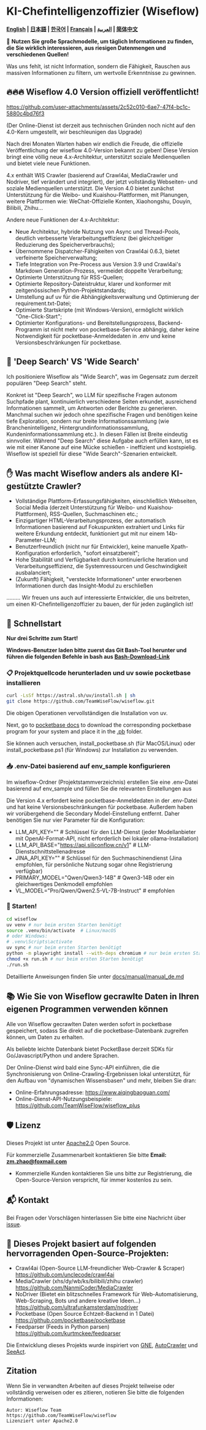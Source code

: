 # KI-Chefintelligenzoffizier (Wiseflow)

**[English](README_EN.md) | [日本語](README_JP.md) | [한국어](README_KR.md) | [Français](README_FR.md) | [العربية](README_AR.md) | [简体中文](README.md)**

🚀 **Nutzen Sie große Sprachmodelle, um täglich Informationen zu finden, die Sie wirklich interessieren, aus riesigen Datenmengen und verschiedenen Quellen!**

Was uns fehlt, ist nicht Information, sondern die Fähigkeit, Rauschen aus massiven Informationen zu filtern, um wertvolle Erkenntnisse zu gewinnen.

## 🔥🔥🔥 Wiseflow 4.0 Version offiziell veröffentlicht!

https://github.com/user-attachments/assets/2c52c010-6ae7-47f4-bc1c-5880c4bd76f3

(Der Online-Dienst ist derzeit aus technischen Gründen noch nicht auf den 4.0-Kern umgestellt, wir beschleunigen das Upgrade)

Nach drei Monaten Warten haben wir endlich die Freude, die offizielle Veröffentlichung der wiseflow 4.0-Version bekannt zu geben! Diese Version bringt eine völlig neue 4.x-Architektur, unterstützt soziale Medienquellen und bietet viele neue Funktionen.

4.x enthält WIS Crawler (basierend auf Crawl4ai, MediaCrawler und Nodriver, tief verändert und integriert), der jetzt vollständig Webseiten- und soziale Medienquellen unterstützt. Die Version 4.0 bietet zunächst Unterstützung für die Weibo- und Kuaishou-Plattformen, mit Planungen, weitere Plattformen wie:
WeChat-Offizielle Konten, Xiaohongshu, Douyin, Bilibili, Zhihu...

Andere neue Funktionen der 4.x-Architektur:

- Neue Architektur, hybride Nutzung von Async und Thread-Pools, deutlich verbesserte Verarbeitungseffizienz (bei gleichzeitiger Reduzierung des Speicherverbrauchs);
- Übernommene Dispatcher-Fähigkeiten von Crawl4ai 0.6.3, bietet verfeinerte Speicherverwaltung;
- Tiefe Integration von Pre-Process aus Version 3.9 und Crawl4ai's Markdown Generation-Prozess, vermeidet doppelte Verarbeitung;
- Optimierte Unterstützung für RSS-Quellen;
- Optimierte Repository-Dateistruktur, klarer und konformer mit zeitgenössischen Python-Projektstandards;
- Umstellung auf uv für die Abhängigkeitsverwaltung und Optimierung der requirement.txt-Datei;
- Optimierte Startskripte (mit Windows-Version), ermöglicht wirklich "One-Click-Start";
- Optimierter Konfigurations- und Bereitstellungsprozess, Backend-Programm ist nicht mehr von pocketbase-Service abhängig, daher keine Notwendigkeit für pocketbase-Anmeldedaten in .env und keine Versionsbeschränkungen für pocketbase.

## 🧐 'Deep Search' VS 'Wide Search'

Ich positioniere Wiseflow als "Wide Search", was im Gegensatz zum derzeit populären "Deep Search" steht.

Konkret ist "Deep Search", wo LLM für spezifische Fragen autonom Suchpfade plant, kontinuierlich verschiedene Seiten erkundet, ausreichend Informationen sammelt, um Antworten oder Berichte zu generieren. Manchmal suchen wir jedoch ohne spezifische Fragen und benötigen keine tiefe Exploration, sondern nur breite Informationssammlung (wie Branchenintelligenz, Hintergrundinformationssammlung, Kundeninformationssammlung etc.). In diesen Fällen ist Breite eindeutig sinnvoller. Während "Deep Search" diese Aufgabe auch erfüllen kann, ist es wie mit einer Kanone auf eine Mücke schießen - ineffizient und kostspielig. Wiseflow ist speziell für diese "Wide Search"-Szenarien entwickelt.

## ✋ Was macht Wiseflow anders als andere KI-gestützte Crawler?

- Vollständige Plattform-Erfassungsfähigkeiten, einschließlich Webseiten, Social Media (derzeit Unterstützung für Weibo- und Kuaishou-Plattformen), RSS-Quellen, Suchmaschinen etc.;
- Einzigartiger HTML-Verarbeitungsprozess, der automatisch Informationen basierend auf Fokuspunkten extrahiert und Links für weitere Erkundung entdeckt, funktioniert gut mit nur einem 14b-Parameter-LLM;
- Benutzerfreundlich (nicht nur für Entwickler), keine manuelle Xpath-Konfiguration erforderlich, "sofort einsatzbereit";
- Hohe Stabilität und Verfügbarkeit durch kontinuierliche Iteration und Verarbeitungseffizienz, die Systemressourcen und Geschwindigkeit ausbalanciert;
- (Zukunft) Fähigkeit, "versteckte Informationen" unter erworbenen Informationen durch das Insight-Modul zu erschließen

……… Wir freuen uns auch auf interessierte Entwickler, die uns beitreten, um einen KI-Chefintelligenzoffizier zu bauen, der für jeden zugänglich ist!

## 🌟 Schnellstart

**Nur drei Schritte zum Start!**

**Windows-Benutzer laden bitte zuerst das Git Bash-Tool herunter und führen die folgenden Befehle in bash aus [Bash-Download-Link](https://git-scm.com/downloads/win)**

### 📋 Projektquellcode herunterladen und uv sowie pocketbase installieren

```bash
curl -LsSf https://astral.sh/uv/install.sh | sh
git clone https://github.com/TeamWiseFlow/wiseflow.git
```

Die obigen Operationen vervollständigen die Installation von uv. 

Next, go to [pocketbase docs](https://pocketbase.io/docs/) to download the corresponding pocketbase program for your system and place it in the [.pb](./pb/) folder.

Sie können auch versuchen, install_pocketbase.sh (für MacOS/Linux) oder install_pocketbase.ps1 (für Windows) zur Installation zu verwenden.

### 📥 .env-Datei basierend auf env_sample konfigurieren

Im wiseflow-Ordner (Projektstammverzeichnis) erstellen Sie eine .env-Datei basierend auf env_sample und füllen Sie die relevanten Einstellungen aus

Die Version 4.x erfordert keine pocketbase-Anmeldedaten in der .env-Datei und hat keine Versionsbeschränkungen für pocketbase. Außerdem haben wir vorübergehend die Secondary Model-Einstellung entfernt. Daher benötigen Sie nur vier Parameter für die Konfiguration:

- LLM_API_KEY="" # Schlüssel für den LLM-Dienst (jeder Modellanbieter mit OpenAI-Format-API, nicht erforderlich bei lokaler ollama-Installation)
- LLM_API_BASE="https://api.siliconflow.cn/v1" # LLM-Dienstschnittstellenadresse
- JINA_API_KEY="" # Schlüssel für den Suchmaschinendienst (Jina empfohlen, für persönliche Nutzung sogar ohne Registrierung verfügbar)
- PRIMARY_MODEL="Qwen/Qwen3-14B" # Qwen3-14B oder ein gleichwertiges Denkmodell empfohlen
- VL_MODEL="Pro/Qwen/Qwen2.5-VL-7B-Instruct" # empfohlen

### 🚀 Starten!

```bash
cd wiseflow
uv venv # nur beim ersten Starten benötigt
source .venv/bin/activate  # Linux/macOS
# oder Windows:
# .venv\Scripts\activate
uv sync # nur beim ersten Starten benötigt
python -m playwright install --with-deps chromium # nur beim ersten Starten benötigt
chmod +x run.sh # nur beim ersten Starten benötigt
./run.sh
```

Detaillierte Anweisungen finden Sie unter [docs/manual/manual_de.md](./docs/manual/manual_de.md)

## 📚 Wie Sie von Wiseflow gecrawlte Daten in Ihren eigenen Programmen verwenden können

Alle von Wiseflow gecrawlten Daten werden sofort in pocketbase gespeichert, sodass Sie direkt auf die pocketbase-Datenbank zugreifen können, um Daten zu erhalten.

Als beliebte leichte Datenbank bietet PocketBase derzeit SDKs für Go/Javascript/Python und andere Sprachen.

Der Online-Dienst wird bald eine Sync-API einführen, die die Synchronisierung von Online-Crawling-Ergebnissen lokal unterstützt, für den Aufbau von "dynamischen Wissensbasen" und mehr, bleiben Sie dran:

  - Online-Erfahrungsadresse: https://www.aiqingbaoguan.com/
  - Online-Dienst-API-Nutzungsbeispiele: https://github.com/TeamWiseFlow/wiseflow_plus

## 🛡️ Lizenz

Dieses Projekt ist unter [Apache2.0](LICENSE) Open Source.

Für kommerzielle Zusammenarbeit kontaktieren Sie bitte **Email: zm.zhao@foxmail.com**

- Kommerzielle Kunden kontaktieren Sie uns bitte zur Registrierung, die Open-Source-Version verspricht, für immer kostenlos zu sein.

## 📬 Kontakt

Bei Fragen oder Vorschlägen hinterlassen Sie bitte eine Nachricht über [issue](https://github.com/TeamWiseFlow/wiseflow/issues).

## 🤝 Dieses Projekt basiert auf folgenden hervorragenden Open-Source-Projekten:

- Crawl4ai (Open-Source LLM-freundlicher Web-Crawler & Scraper) https://github.com/unclecode/crawl4ai
- MediaCrawler (xhs/dy/wb/ks/bilibili/zhihu crawler) https://github.com/NanmiCoder/MediaCrawler
- NoDriver (Bietet ein blitzschnelles Framework für Web-Automatisierung, Web-Scraping, Bots und andere kreative Ideen...) https://github.com/ultrafunkamsterdam/nodriver
- Pocketbase (Open Source Echtzeit-Backend in 1 Datei) https://github.com/pocketbase/pocketbase
- Feedparser (Feeds in Python parsen) https://github.com/kurtmckee/feedparser

Die Entwicklung dieses Projekts wurde inspiriert von [GNE](https://github.com/GeneralNewsExtractor/GeneralNewsExtractor), [AutoCrawler](https://github.com/kingname/AutoCrawler) und [SeeAct](https://github.com/OSU-NLP-Group/SeeAct).

## Zitation

Wenn Sie in verwandten Arbeiten auf dieses Projekt teilweise oder vollständig verweisen oder es zitieren, notieren Sie bitte die folgenden Informationen:

```
Autor: Wiseflow Team
https://github.com/TeamWiseFlow/wiseflow
Lizenziert unter Apache2.0
``` 